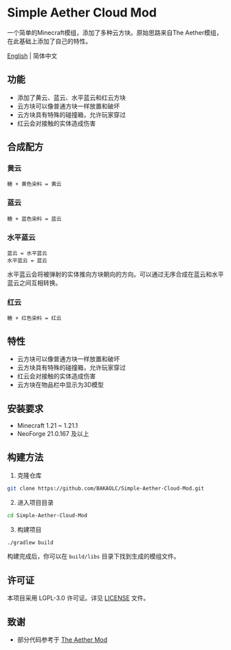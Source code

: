 # Simple Aether Cloud Mod

一个简单的Minecraft模组，添加了多种云方块。原始思路来自The Aether模组，在此基础上添加了自己的特性。

[English](README_EN.md) | 简体中文

## 功能

- 添加了黄云、蓝云、水平蓝云和红云方块
- 云方块可以像普通方块一样放置和破坏
- 云方块具有特殊的碰撞箱，允许玩家穿过
- 红云会对接触的实体造成伤害

## 合成配方

### 黄云

```
糖 + 黄色染料 = 黄云
```

### 蓝云

```
糖 + 蓝色染料 = 蓝云
```

### 水平蓝云

```
蓝云 = 水平蓝云
水平蓝云 = 蓝云
```

水平蓝云会将被弹射的实体推向方块朝向的方向。可以通过无序合成在蓝云和水平蓝云之间互相转换。

### 红云

```
糖 + 红色染料 = 红云
```

## 特性

- 云方块可以像普通方块一样放置和破坏
- 云方块具有特殊的碰撞箱，允许玩家穿过
- 红云会对接触的实体造成伤害
- 云方块在物品栏中显示为3D模型

## 安装要求

- Minecraft 1.21 ~ 1.21.1
- NeoForge 21.0.167 及以上

## 构建方法

1. 克隆仓库
```bash
git clone https://github.com/BAKAOLC/Simple-Aether-Cloud-Mod.git
```

2. 进入项目目录
```bash
cd Simple-Aether-Cloud-Mod
```

3. 构建项目
```bash
./gradlew build
```

构建完成后，你可以在 `build/libs` 目录下找到生成的模组文件。

## 许可证

本项目采用 LGPL-3.0 许可证。详见 [LICENSE](LICENSE) 文件。

## 致谢

- 部分代码参考于 [The Aether Mod](https://github.com/The-Aether-Team/The-Aether)
